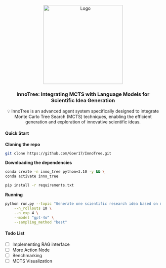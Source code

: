 <div align="center">
  <a href="https://github.com/zhejiangzhuque/InnoTree">
    <img src="assets/logo.png" alt="Logo" width="256" height="256">
  </a>
<h3 align="center">InnoTree: Integrating MCTS with Language Models for Scientific Idea Generation</h3>
  <p align="center">
    💡 InnoTree is an advanced agent system specifically designed to integrate Monte Carlo Tree Search (MCTS) techniques, enabling the efficient generation and exploration of innovative scientific ideas.
  </p>
</div>

#### Quick Start

**Cloning the repo**

```bash
git clone https://github.com/Goer17/InnoTree.git
```


**Downloading the dependencies**

```bash
conda create -n inno_tree python=3.10 -y && \
conda activate inno_tree
```

```bash
pip install -r requirements.txt
```


**Running**

```bash
python run.py --topic "Generate one scientific research idea based on multi-agent system" \
    --n_rollouts 10 \
    --n_exp 4 \
    --model "gpt-4o" \
    --sampling_method "best"
```

#### Todo List

- [ ] Implementing RAG interface
- [ ] More Action Node
- [ ] Benchmarking
- [ ] MCTS Visualization
